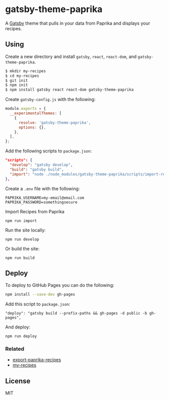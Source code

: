 # gatsby-theme-paprika

A [Gatsby](https://www.gatsbyjs.org/) theme that pulls in your data from Paprika and displays your recipes.

## Using

Create a new directory and install `gatsby`, `react`, `react-dom`, and `gatsby-theme-paprika`.

```sh
$ mkdir my-recipes
$ cd my-recipes
$ git init
$ npm init
$ npm install gatsby react react-dom gatsby-theme-paprika
```

Create `gatsby-config.js` with the following:

```js
module.exports = {
  __experimentalThemes: [
    {
      resolve: 'gatsby-theme-paprika',
      options: {},
    },
  ],
};
```

Add the following scripts to `package.json`:

```json
"scripts": {
  "develop": "gatsby develop",
  "build": "gatsby build",
  "import": "node ./node_modules/gatsby-theme-paprika/scripts/import-recipes.js"
},
```

Create a `.env` file with the following:

```
PAPRIKA_USERNAME=my-email@email.com
PAPRIKA_PASSWORD=somethingsecure
```

Import Recipes from Paprika

```
npm run import
```

Run the site locally:

```
npm run develop
```

Or build the site:

```
npm run build
```

## Deploy

To deploy to GitHub Pages you can do the following:

```sh
npm install --save-dev gh-pages
```

Add this script to `package.json`:

```
"deploy": "gatsby build --prefix-paths && gh-pages -d public -b gh-pages",
```

And deploy:

```
npm run deploy
```

### Related

- [export-paprika-recipes](https://github.com/agarrharr/export-paprika-recipes)
- [my-recipes](https://github.com/agarrharr/my-recipes)

## License

MIT
